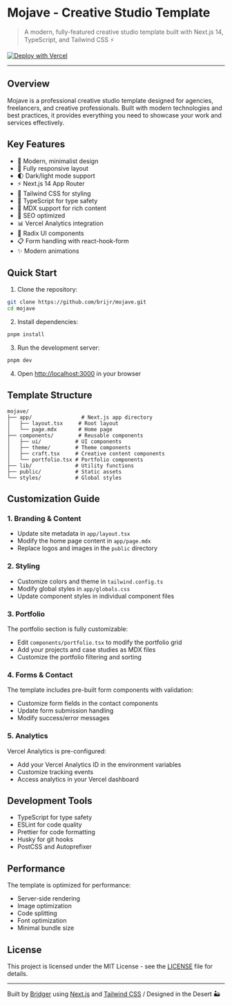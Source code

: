 # Mojave - Creative Studio Template

> A modern, fully-featured creative studio template built with Next.js 14, TypeScript, and Tailwind CSS ⚡️

[![Deploy with Vercel](https://vercel.com/button)](https://vercel.com/new/clone?repository-url=https%3A%2F%2Fgithub.com%2Fbrijr%2Fmojave)

---

## Overview

Mojave is a professional creative studio template designed for agencies, freelancers, and creative professionals. Built with modern technologies and best practices, it provides everything you need to showcase your work and services effectively.

## Key Features

- 🎨 Modern, minimalist design
- 📱 Fully responsive layout
- 🌓 Dark/light mode support
- ⚡️ Next.js 14 App Router
- 💨 Tailwind CSS for styling
- 🔧 TypeScript for type safety
- 📝 MDX support for rich content
- 🎯 SEO optimized
- 📊 Vercel Analytics integration
- 🧩 Radix UI components
- 📋 Form handling with react-hook-form
- ✨ Modern animations

## Quick Start

1. Clone the repository:

```bash
git clone https://github.com/brijr/mojave.git
cd mojave
```

2. Install dependencies:

```bash
pnpm install
```

3. Run the development server:

```bash
pnpm dev
```

4. Open [http://localhost:3000](http://localhost:3000) in your browser

## Template Structure

```
mojave/
├── app/                # Next.js app directory
│   ├── layout.tsx     # Root layout
│   └── page.mdx       # Home page
├── components/        # Reusable components
│   ├── ui/           # UI components
│   ├── theme/        # Theme components
│   ├── craft.tsx     # Creative content components
│   └── portfolio.tsx # Portfolio components
├── lib/              # Utility functions
├── public/           # Static assets
└── styles/           # Global styles
```

## Customization Guide

### 1. Branding & Content

- Update site metadata in `app/layout.tsx`
- Modify the home page content in `app/page.mdx`
- Replace logos and images in the `public` directory

### 2. Styling

- Customize colors and theme in `tailwind.config.ts`
- Modify global styles in `app/globals.css`
- Update component styles in individual component files

### 3. Portfolio

The portfolio section is fully customizable:

- Edit `components/portfolio.tsx` to modify the portfolio grid
- Add your projects and case studies as MDX files
- Customize the portfolio filtering and sorting

### 4. Forms & Contact

The template includes pre-built form components with validation:

- Customize form fields in the contact components
- Update form submission handling
- Modify success/error messages

### 5. Analytics

Vercel Analytics is pre-configured:

- Add your Vercel Analytics ID in the environment variables
- Customize tracking events
- Access analytics in your Vercel dashboard

## Development Tools

- TypeScript for type safety
- ESLint for code quality
- Prettier for code formatting
- Husky for git hooks
- PostCSS and Autoprefixer

## Performance

The template is optimized for performance:

- Server-side rendering
- Image optimization
- Code splitting
- Font optimization
- Minimal bundle size

## License

This project is licensed under the MIT License - see the [LICENSE](LICENSE) file for details.

---

Built by [Bridger](https://bridgertower.com) using [Next.js](https://nextjs.org) and [Tailwind CSS](https://tailwindcss.com) / Designed in the Desert 🏜️

